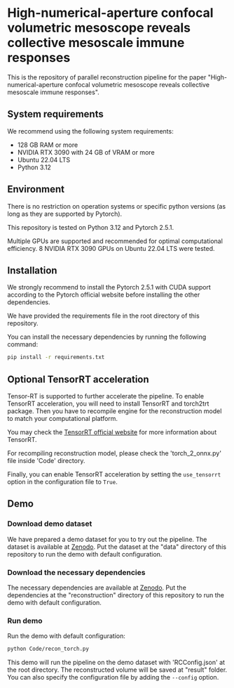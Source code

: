 # High-numerical-aperture confocal volumetric mesoscope reveals collective mesoscale immune responses

This is the repository of parallel reconstruction pipeline for the paper "High-numerical-aperture confocal volumetric mesoscope reveals collective mesoscale immune responses".

## System requirements

We recommend using the following system requirements:
* 128 GB RAM or more
* NVIDIA RTX 3090 with 24 GB of VRAM or more
* Ubuntu 22.04 LTS
* Python 3.12

## Environment
There is no restriction on operation systems or specific python versions (as long as they are supported by Pytorch). 

This repository is tested on Python 3.12 and Pytorch 2.5.1.

Multiple GPUs are supported and recommended for optimal computational efficiency. 8 NVIDIA RTX 3090 GPUs on Ubuntu 22.04 LTS were tested.

## Installation

We strongly recommend to install the Pytorch 2.5.1 with CUDA support according to the Pytorch official website before installing the other dependencies.

We have provided the requirements file in the root directory of this repository.

You can install the necessary dependencies by running the following command:
```bash
pip install -r requirements.txt
```

## Optional TensorRT acceleration

Tensor-RT is supported to further accelerate the pipeline. To enable TensorRT acceleration, you will need to install TensorRT and torch2trt package. Then you have to recompile engine for the reconstruction model to match your computational platform.

You may check the [TensorRT official website](https://developer.nvidia.com/tensorrt) for more information about TensorRT.

For recompiling reconstruction model, please check the 'torch_2_onnx.py' file inside 'Code' directory.

Finally, you can enable TensorRT acceleration by setting the `use_tensorrt` option in the configuration file to `True`.

## Demo
### Download demo dataset

We have prepared a demo dataset for you to try out the pipeline. The dataset is available at [Zenodo](https://zenodo.org/records/16919909). Put the dataset at the "data" directory of this repository to run the demo with default configuration.

### Download the necessary dependencies

The necessary dependencies are available at [Zenodo](https://zenodo.org/records/16919833). Put the dependencies at the "reconstruction" directory of this repository to run the demo with default configuration.

### Run demo

Run the demo with default configuration:
```bash
python Code/recon_torch.py
```

This demo will run the pipeline on the demo dataset with 'RCConfig.json' at the root directory. The reconstructed volume will be saved at "result" folder. You can also specify the configuration file by adding the `--config` option.
